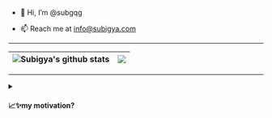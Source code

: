 - 👋 Hi, I’m @subgqg
<!---
- 👀 I’m interested in ...........
- 🌱 I’m currently learning ............
- 💞️ I’m looking to collaborate on ...........
--->
- 📫 Reach me at info@subigya.com

<hr>

| <img align="center" src="https://github-readme-stats.vercel.app/api?username=subgqg&show_icons=true&include_all_commits=true&theme=dracula&hide_border=true" alt="Subigya's github stats" /> | <img align="center" src="https://github-readme-stats.vercel.app/api/top-langs/?username=subgqg&layout=compact&theme=dracula&hide_border=true"/></a> |
| ------------- | ------------- |

<hr>

<details>
<summary>
<h4> 📈✨my motivation? </h4>
</summary>

<tt> I am a problem-solver and productivity enthusiast who uses the power of Python, 
Java and JavaScript to make everyday tasks more efficient, automated and streamlined. 
I strive to create practical and user-friendly solutions that make a real difference 
in people's lives. I am constantly pushing the boundaries of what can be accomplished 
with code. Follow my GitHub to see the innovative solutions I come up with and be 
motivated to bring your own ideas to life. Join me in the quest to simplify the world 
around us through code.
</tt>

</details>



<!---
subgqg/subgqg is a ✨ special ✨ repository because its `README.md` (this file) appears on your GitHub profile.
You can click the Preview link to take a look at your changes.
--->

